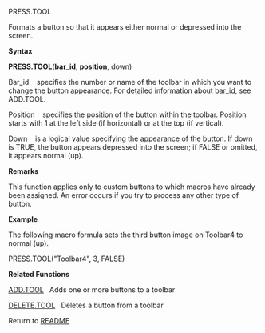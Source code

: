 PRESS.TOOL

Formats a button so that it appears either normal or depressed into the
screen.

**Syntax**

**PRESS.TOOL**(**bar\_id, position**, down)

Bar\_id&nbsp;&nbsp;&nbsp;&nbsp;specifies the number or name of the
toolbar in which you want to change the button appearance. For detailed
information about bar\_id, see ADD.TOOL.

Position&nbsp;&nbsp;&nbsp;&nbsp;specifies the position of the button
within the toolbar. Position starts with 1 at the left side (if
horizontal) or at the top (if vertical).

Down&nbsp;&nbsp;&nbsp;&nbsp;is a logical value specifying the appearance
of the button. If down is TRUE, the button appears depressed into the
screen; if FALSE or omitted, it appears normal (up).

**Remarks**

This function applies only to custom buttons to which macros have
already been assigned. An error occurs if you try to process any other
type of button.

**Example**

The following macro formula sets the third button image on Toolbar4 to
normal (up).

PRESS.TOOL("Toolbar4", 3, FALSE)

**Related Functions**

[ADD.TOOL](ADD.TOOL.md)&nbsp;&nbsp;&nbsp;Adds one or more buttons to a toolbar

[DELETE.TOOL](DELETE.TOOL.md)&nbsp;&nbsp;&nbsp;Deletes a button from a toolbar



Return to [README](README.md)


